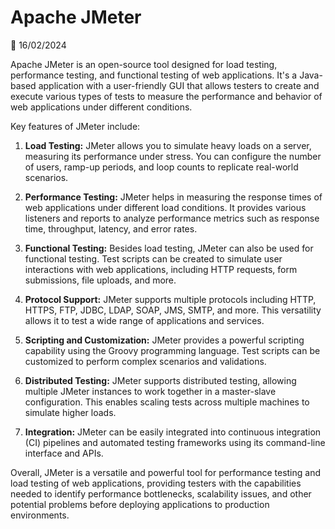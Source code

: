 # Apache JMeter 

📅 16/02/2024

Apache JMeter is an open-source tool designed for load testing, performance testing, and functional testing of web applications. It's a Java-based application with a user-friendly GUI that allows testers to create and execute various types of tests to measure the performance and behavior of web applications under different conditions.

Key features of JMeter include:

1. **Load Testing:** JMeter allows you to simulate heavy loads on a server, measuring its performance under stress. You can configure the number of users, ramp-up periods, and loop counts to replicate real-world scenarios.

2. **Performance Testing:** JMeter helps in measuring the response times of web applications under different load conditions. It provides various listeners and reports to analyze performance metrics such as response time, throughput, latency, and error rates.

3. **Functional Testing:** Besides load testing, JMeter can also be used for functional testing. Test scripts can be created to simulate user interactions with web applications, including HTTP requests, form submissions, file uploads, and more.

4. **Protocol Support:** JMeter supports multiple protocols including HTTP, HTTPS, FTP, JDBC, LDAP, SOAP, JMS, SMTP, and more. This versatility allows it to test a wide range of applications and services.

5. **Scripting and Customization:** JMeter provides a powerful scripting capability using the Groovy programming language. Test scripts can be customized to perform complex scenarios and validations.

6. **Distributed Testing:** JMeter supports distributed testing, allowing multiple JMeter instances to work together in a master-slave configuration. This enables scaling tests across multiple machines to simulate higher loads.

7. **Integration:** JMeter can be easily integrated into continuous integration (CI) pipelines and automated testing frameworks using its command-line interface and APIs.

Overall, JMeter is a versatile and powerful tool for performance testing and load testing of web applications, providing testers with the capabilities needed to identify performance bottlenecks, scalability issues, and other potential problems before deploying applications to production environments.
